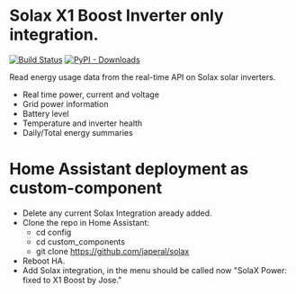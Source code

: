 # Solax X1 Boost Inverter only integration.

[![Build Status](https://github.com/squishykid/solax/workflows/tests/badge.svg)](https://github.com/squishykid/solax/actions)
[![PyPI - Downloads](https://img.shields.io/pypi/dm/solax.svg)](https://pypi.org/project/solax)

Read energy usage data from the real-time API on Solax solar inverters.

* Real time power, current and voltage
* Grid power information
* Battery level
* Temperature and inverter health
* Daily/Total energy summaries

# Home Assistant deployment as custom-component
- Delete any current Solax Integration aready added.
- Clone the repo in Home Assistant: 
    * cd config
    * cd custom_components
    * git clone https://github.com/japeral/solax
- Reboot HA.
- Add Solax integration, in the menu should be called now "SolaX Power: fixed to X1 Boost by Jose."
